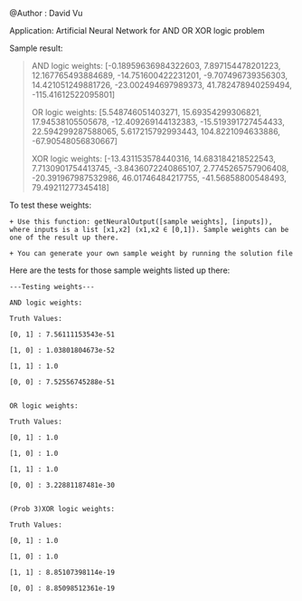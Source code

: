 @Author : David Vu

Application: Artificial Neural Network for AND OR XOR logic problem

Sample result:
> AND logic weights:  [-0.18959636984322603, 7.897154478201223, 12.167765493884689,
> -14.751600422231201, -9.707496739356303, 14.421051249881726, -23.002494697989373,
> 41.782478940259494, -115.41612522095801]
> 
> OR logic weights:  [5.548746051403271, 15.69354299306821, 17.94538105505678,
> -12.409269144132383, -15.519391727454433, 22.594299287588065, 5.617215792993443,
> 104.8221094633886, -67.90548056830667]
> 
> XOR logic weights:  [-13.431153578440316, 14.683184218522543, 7.7130901754413745, 
> -3.8436072240865107, 2.7745265757906408, -20.391967987532986, 46.01746484217755, 
> -41.56858800548493, 79.49211277345418]

To test these weights:

	+ Use this function: getNeuralOutput([sample weights], [inputs]), where inputs is a list [x1,x2] (x1,x2 ∈ [0,1]). Sample weights can be one of the result up there.
	
	+ You can generate your own sample weight by running the solution file


Here are the tests for those sample weights listed up there:
		

	---Testing weights---

	AND logic weights: 

	Truth Values:

	[0, 1] : 7.56111153543e-51

	[1, 0] : 1.03801804673e-52

	[1, 1] : 1.0

	[0, 0] : 7.52556745288e-51


	OR logic weights: 

	Truth Values:

	[0, 1] : 1.0

	[1, 0] : 1.0

	[1, 1] : 1.0

	[0, 0] : 3.22881187481e-30


	(Prob 3)XOR logic weights: 

	Truth Values:

	[0, 1] : 1.0

	[1, 0] : 1.0

	[1, 1] : 8.85107398114e-19

	[0, 0] : 8.85098512361e-19
